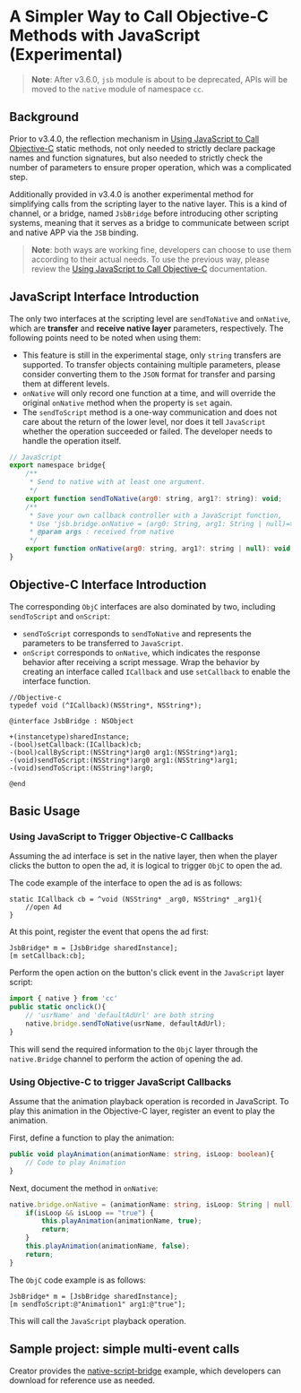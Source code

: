 # A Simpler Way to Call Objective-C Methods with JavaScript (Experimental)

> **Note**: After v3.6.0, `jsb` module is about to be deprecated, APIs will be moved to the `native` module of namespace `cc`.

## Background

Prior to v3.4.0, the reflection mechanism in [Using JavaScript to Call Objective-C](./oc-reflection.md) static methods, not only needed to strictly declare package names and function signatures, but also needed to strictly check the number of parameters to ensure proper operation, which was a complicated step.

Additionally provided in v3.4.0 is another experimental method for simplifying calls from the scripting layer to the native layer. This is a kind of channel, or a bridge, named `JsbBridge` before introducing other scripting systems, meaning that it serves as a bridge to communicate between script and native APP via the `JSB` binding.

> **Note**: both ways are working fine, developers can choose to use them according to their actual needs. To use the previous way, please review the  [Using JavaScript to Call Objective-C](./oc-reflection.md) documentation.

## JavaScript Interface Introduction

The only two interfaces at the scripting level are `sendToNative` and `onNative`, which are **transfer** and **receive native layer** parameters, respectively. The following points need to be noted when using them:

- This feature is still in the experimental stage, only `string` transfers are supported. To transfer objects containing multiple parameters, please consider converting them to the `JSON` format for transfer and parsing them at different levels.
- `onNative` will only record one function at a time, and will override the original `onNative` method when the property is `set` again.
- The `sendToScript` method is a one-way communication and does not care about the return of the lower level, nor does it tell `JavaScript` whether the operation succeeded or failed. The developer needs to handle the operation itself.

```js
// JavaScript
export namespace bridge{
    /**
     * Send to native with at least one argument.
     */
    export function sendToNative(arg0: string, arg1?: string): void;
    /**
     * Save your own callback controller with a JavaScript function,
     * Use 'jsb.bridge.onNative = (arg0: String, arg1: String | null)=>{...}'
     * @param args : received from native
     */
    export function onNative(arg0: string, arg1?: string | null): void;
}
```

## Objective-C Interface Introduction

The corresponding `ObjC` interfaces are also dominated by two, including `sendToScript` and `onScript`:

- `sendToScript` corresponds to `sendToNative` and represents the parameters to be transferred to `JavaScript`.
- `onScript` corresponds to `onNative`, which indicates the response behavior after receiving a script message. Wrap the behavior by creating an interface called `ICallback` and use `setCallback` to enable the interface function.

```ObjC
//Objective-c
typedef void (^ICallback)(NSString*, NSString*);

@interface JsbBridge : NSObject

+(instancetype)sharedInstance;
-(bool)setCallback:(ICallback)cb;
-(bool)callByScript:(NSString*)arg0 arg1:(NSString*)arg1;
-(void)sendToScript:(NSString*)arg0 arg1:(NSString*)arg1;
-(void)sendToScript:(NSString*)arg0;

@end
```

## Basic Usage

### Using JavaScript to Trigger Objective-C Callbacks

Assuming the ad interface is set in the native layer, then when the player clicks the button to open the ad, it is logical to trigger `ObjC` to open the ad.

The code example of the interface to open the ad is as follows:

```ObjC
static ICallback cb = ^void (NSString* _arg0, NSString* _arg1){
    //open Ad
}
```

At this point, register the event that opens the ad first:

```ObjC
JsbBridge* m = [JsbBridge sharedInstance];
[m setCallback:cb];
```

Perform the open action on the button's click event in the `JavaScript` layer script:

```ts
import { native } from 'cc'
public static onclick(){
    // 'usrName' and 'defaultAdUrl' are both string
    native.bridge.sendToNative(usrName, defaultAdUrl);
} 
```

This will send the required information to the `ObjC` layer through the `native.Bridge` channel to perform the action of opening the ad.

### Using Objective-C to trigger JavaScript Callbacks

Assume that the animation playback operation is recorded in JavaScript. To play this animation in the Objective-C layer, register an event to play the animation.

First, define a function to play the animation:

```ts
public void playAnimation(animationName: string, isLoop: boolean){
    // Code to play Animation
}
```

Next, document the method in `onNative`:

```ts
native.bridge.onNative = (animationName: string, isLoop: String | null):void=>{
    if(isLoop && isLoop == "true") {
        this.playAnimation(animationName, true);
        return;
    }
    this.playAnimation(animationName, false);
    return;
}
```

The `ObjC` code example is as follows:

```ObjC
JsbBridge* m = [JsbBridge sharedInstance];
[m sendToScript:@"Animation1" arg1:@"true"];
```

This will call the `JavaScript` playback operation.

## Sample project: simple multi-event calls

Creator provides the [native-script-bridge](https://github.com/cocos/cocos-example-projects/tree/v3.6/native-script-bridge) example, which developers can download for reference use as needed.
